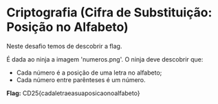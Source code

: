 # Criptografia (Cifra de Substituição: Posição no Alfabeto)

Neste desafio temos de descobrir a flag.

É dada ao ninja a imagem 'numeros.png'.
O ninja deve descobrir que:
- Cada número é a posição de uma letra no alfabeto;
- Cada número entre parênteses é um número.

**Flag:** CD25{cadaletraeasuaposicaonoalfabeto}
